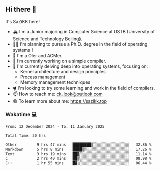 ## Hi there 👋

It's SaZiKK here!

- 🏔️ I'm a Junior majoring in Computer Science  at USTB (University of Science and Technology Beijing).
- 🧑‍🎓 I'm planning to pursue a Ph.D. degree in the field of operating systems！
- 🚀 I'm a OIer and ACMer.
- 🔭 I’m currently working on a simple compiler.
- 🌱 I'm currently delving deep into operating systems, focusing on:
  - Kernel architecture and design principles
  - Process management
  - Memory management techniques
- 🍀 I'm looking to try some learning and work in the field of compilers.
- 📫 How to reach me: ck_look@outlook.com
- 😄 To learn more about me: https://sazikk.top

  
<!--
**SaZiKK/SaZiKK** is a ✨ _special_ ✨ repository because its `README.md` (this file) appears on your GitHub profile.

Here are some ideas to get you started:

- 🔭 I’m currently working on ...
- 🌱 I’m currently learning ...
- 👯 I’m looking to collaborate on ...
- 🤔 I’m looking for help with ...
- 💬 Ask me about ...
- 📫 How to reach me: ...
- 😄 Pronouns: ...
- ⚡ Fun fact: ...
-->

### Wakatime 💻

<!--START_SECTION:waka-->

```txt
From: 12 December 2024 - To: 11 January 2025

Total Time: 20 hrs

Other         9 hrs 47 mins   ████████▒░░░░░░░░░░░░░░░░   32.86 %
Markdown      5 hrs 8 mins    ████▒░░░░░░░░░░░░░░░░░░░░   17.26 %
Text          3 hrs 19 mins   ██▓░░░░░░░░░░░░░░░░░░░░░░   11.14 %
C             2 hrs 40 mins   ██▒░░░░░░░░░░░░░░░░░░░░░░   08.98 %
C++           1 hr 55 mins    █▓░░░░░░░░░░░░░░░░░░░░░░░   06.44 %
```

<!--END_SECTION:waka-->
